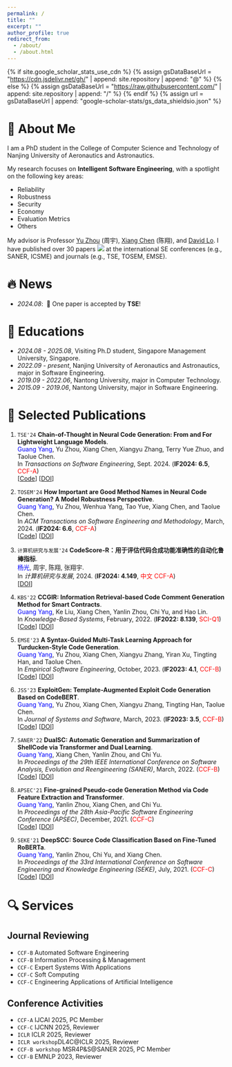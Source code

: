 ```yaml
---
permalink: /
title: ""
excerpt: ""
author_profile: true
redirect_from: 
  - /about/
  - /about.html
---
```



{% if site.google_scholar_stats_use_cdn %}
{% assign gsDataBaseUrl = "https://cdn.jsdelivr.net/gh/" | append: site.repository | append: "@" %}
{% else %}
{% assign gsDataBaseUrl = "https://raw.githubusercontent.com/" | append: site.repository | append: "/" %}
{% endif %}
{% assign url = gsDataBaseUrl | append: "google-scholar-stats/gs_data_shieldsio.json" %}

<span class='anchor' id='about-me'></span>

# 👀 About Me

I am a PhD student in the College of Computer Science and Technology of Nanjing University of Aeronautics and Astronautics.

My research focuses on **Intelligent Software Engineering**, with a spotlight on the following key areas: 

- Reliability 
- Robustness 
- Security 
- Economy 
- Evaluation Metrics 
- Others

My advisor is Professor [Yu Zhou](https://csyuzhou.github.io/) (周宇),  [Xiang Chen](https://smartse.github.io/) (陈翔), and [David Lo](http://www.mysmu.edu/faculty/davidlo/).
I have published over 30 papers <a href='https://scholar.google.com/citations?user=JFoOXQwAAAAJ'><img src="https://img.shields.io/endpoint?url={{ url | url_encode }}&logo=Google%20Scholar&labelColor=f6f6f6&color=9cf&style=flat&label=citations"></a> at the international SE conferences (e.g., SANER, ICSME) and journals (e.g., TSE, TOSEM, EMSE).

# 🔥 News
- *2024.08*: &nbsp;🎉 One paper is accepted by **TSE**!

# 📖 Educations
- *2024.08 - 2025.08*, Visiting Ph.D student, Singapore Management University, Singapore.
- *2022.09 - present*, Nanjing University of Aeronautics and Astronautics, major in Software Engineering. 
- *2019.09 - 2022.06*, Nantong University, major in Computer Technology.
- *2015.09 - 2019.06*, Nantong University, major in Software Engineering.
  
# 📝 Selected Publications

1. ``TSE'24`` **Chain-of-Thought in Neural Code Generation: From and For Lightweight Language Models**.  
    <span style="color:blue">Guang Yang</span>, Yu Zhou, Xiang Chen, Xiangyu Zhang, Terry Yue Zhuo, and Taolue Chen.   
    In *Transactions on Software Engineering*, Sept. 2024. (__IF2024: 6.5__, <span style="color:red">CCF-A</span>)   
    [[Code](https://github.com/NTDXYG/COTTON)]
    [[DOI](https://doi.org/10.1109/TSE.2024.3440503)]

2. ``TOSEM'24`` **How Important are Good Method Names in Neural Code Generation? A Model Robustness Perspective**.  
    <span style="color:blue">Guang Yang</span>, Yu Zhou, Wenhua Yang, Tao Yue, Xiang Chen, and Taolue Chen.  
    In *ACM Transactions on Software Engineering and Methodology*, March, 2024. (__IF2024: 6.6__, <span style="color:red">CCF-A</span>)   
    [[Code](https://github.com/NTDXYG/RADAR)]
    [[DOI](https://dl.acm.org/doi/10.1145/3630010)]

3. ``计算机研究与发展'24`` **CodeScore-R：用于评估代码合成功能准确性的自动化鲁棒指标**.  
    <span style="color:blue">杨光</span>, 周宇, 陈翔,  张翔宇.  
    In *计算机研究与发展*, 2024. (__IF2024: 4.149__, <span style="color:red">中文 CCF-A</span>)   
    [[DOI](https://doi.org/10.7544/issn1000-1239.202330715)]

4. ``KBS'22`` **CCGIR: Information Retrieval-based Code Comment Generation Method for Smart Contracts**.  
    <span style="color:blue">Guang Yang</span>, Ke Liu, Xiang Chen, Yanlin Zhou, Chi Yu, and Hao Lin.  
    In *Knowledge-Based Systems*, February, 2022. (__IF2022: 8.139__, <span style="color:red">SCI-Q1</span>)   
    [[Code](https://github.com/NTDXYG/CCGIR)]
    [[DOI](https://doi.org/10.1016/j.knosys.2021.107858)]

5. ``EMSE'23`` **A Syntax-Guided Multi-Task Learning Approach for Turducken-Style Code Generation**.  
    <span style="color:blue">Guang Yang</span>, Yu Zhou, Xiang Chen, Xiangyu Zhang, Yiran Xu, Tingting Han, and Taolue Chen.  
    In *Empirical Software Engineering*, October, 2023. (__IF2023: 4.1__, <span style="color:red">CCF-B</span>)   
    [[Code](https://github.com/NTDXYG/TurduckenGen)]
    [[DOI](https://doi.org/10.1007/s10664-023-10372-1)]

6. ``JSS'23`` **ExploitGen: Template-Augmented Exploit Code Generation Based on CodeBERT**.  
    <span style="color:blue">Guang Yang</span>, Yu Zhou, Xiang Chen, Xiangyu Zhang, Tingting Han, Taolue Chen.  
    In *Journal of Systems and Software*, March, 2023. (__IF2023: 3.5__, <span style="color:red">CCF-B</span>)   
    [[Code](https://github.com/NTDXYG/ExploitGen)]
    [[DOI](https://doi.org/10.1016/j.jss.2022.111577)]

7. ``SANER'22`` **DualSC: Automatic Generation and Summarization of ShellCode via Transformer and Dual Learning**.  
    <span style="color:blue">Guang Yang</span>, Xiang Chen, Yanlin Zhou, and Chi Yu.  
    In *Proceedings of the 29th IEEE International Conference on Software Analysis, Evolution and Reengineering (SANER)*, March, 2022. (<span style="color:red">CCF-B</span>)  
    [[Code](https://github.com/NTDXYG/DualSC)]
    [[DOI](https://doi.org/10.1109/SANER53432.2022.00052)]

8. ``APSEC'21`` **Fine-grained Pseudo-code Generation Method via Code Feature Extraction and Transformer**.  
    <span style="color:blue">Guang Yang</span>, Yanlin Zhou, Xiang Chen, and Chi Yu.  
    In *Proceedings of the 28th Asia-Pacific Software Engineering Conference (APSEC)*, December, 2021. (<span style="color:red">CCF-C</span>)   
    [[Code](https://github.com/NTDXYG/DeepPseudo)]
    [[DOI](https://doi.org/10.1109/APSEC53868.2021.00029)]

9. ``SEKE'21`` **DeepSCC: Source Code Classification Based on Fine-Tuned RoBERTa**.  
    <span style="color:blue">Guang Yang</span>, Yanlin Zhou, Chi Yu, and Xiang Chen.  
    In *Proceedings of the 33rd International Conference on Software Engineering and Knowledge Engineering (SEKE)*, July, 2021. (<span style="color:red">CCF-C</span>)   
    [[Code](https://github.com/NTDXYG/DeepPseudo)]
    [[DOI](https://doi.org/10.18293/seke2021-005)]

# 🔍 Services

## Journal Reviewing

- ``CCF-B`` Automated Software Engineering
- ``CCF-B`` Information Processing & Management
- ``CCF-C`` Expert Systems With Applications
- ``CCF-C`` Soft Computing
- ``CCF-C`` Engineering Applications of Artificial Intelligence

## Conference Activities

- ``CCF-A`` IJCAI 2025, PC Member
- ``CCF-C`` IJCNN 2025, Reviewer
- ``ICLR`` ICLR 2025, Reviewer
- ``ICLR workshop``DL4C@ICLR 2025, Reviewer
- ``CCF-B workshop`` MSR4P&S@SANER 2025, PC Member
- ``CCF-B`` EMNLP 2023, Reviewer
